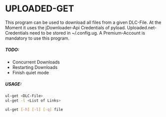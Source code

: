 # UPLOADED-GET

This program can be used to download all files from a given DLC-File. At the Moment it uses the jDownloader-Api Credentials of pyload. Uploaded.net-Credentials need to be stored in ~/.config.ug. A Premium-Account is mandatory to use this program.

##### TODO:

* Concurrent Downloads
* Restarting Downloads
* Finish quiet mode

##### USAGE:

```Bash
ul-get <DLC-File>
ul-get -l <List of Links>

ul-get [-h] [-l] [-q] file
```
